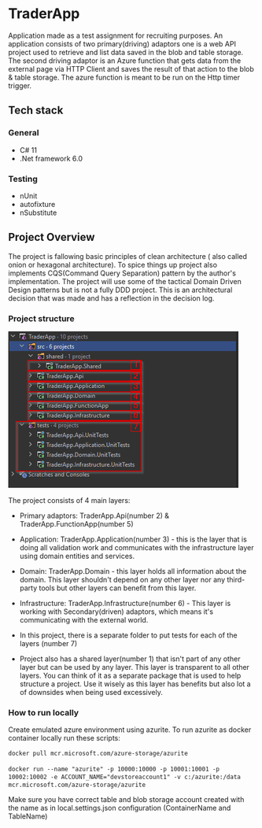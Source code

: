 # TraderApp
Application made as a test assignment for recruiting purposes.
An application consists of two primary(driving) adaptors one is a web API project used to retrieve and list data saved in the blob and table storage. The second driving adaptor is an Azure function that gets data from the external page via HTTP Client and saves the result of that action to the blob & table storage. The azure function is meant to be run on the Http timer trigger.
## Tech stack
### General
- C# 11
- .Net framework 6.0
### Testing
  - nUnit
  - autofixture
  - nSubstitute

## Project Overview
The project is fallowing basic principles of clean architecture ( also called onion or hexagonal architecture).
To spice things up project also implements CQS(Command Query Separation) pattern by the author's implementation.
The project will use some of the tactical Domain Driven Design patterns but is not a fully DDD project. This is an architectural decision that was made and has a reflection in the decision log.

### Project structure

![img.png](img.png)

The project consists of 4 main layers:
- Primary adaptors: TraderApp.Api(number 2) & TraderApp.FunctionApp(number 5)
- Application: TraderApp.Application(number 3) - this is the layer that is doing all validation work and communicates with the infrastructure layer using domain entities and services.
- Domain: TraderApp.Domain - this layer holds all information about the domain. This layer shouldn't depend on any other layer nor any third-party tools but other layers can benefit from this layer.
- Infrastructure: TraderApp.Infrastructure(number 6) - This layer is working with Secondary(driven) adaptors, which means it's communicating with the external world.

- In this project, there is a separate folder to put tests for each of the layers (number 7)
- Project also has a shared layer(number 1) that isn't part of any other layer but can be used by any layer. This layer is transparent to all other layers. You can think of it as a separate package that is used to help structure a project. Use it wisely as this layer has benefits but also lot a of downsides when being used excessively.

### How to run locally
Create emulated azure environment using azurite. To run azurite as docker container locally run these scripts:
```Shell
docker pull mcr.microsoft.com/azure-storage/azurite

docker run --name "azurite" -p 10000:10000 -p 10001:10001 -p 10002:10002 -e ACCOUNT_NAME="devstoreaccount1" -v c:/azurite:/data mcr.microsoft.com/azure-storage/azurite
```
Make sure you have correct table and blob storage account created with the name as in local.settings.json configuration (ContainerName and TableName)